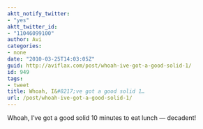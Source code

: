 ```yaml
---
aktt_notify_twitter:
- "yes"
aktt_twitter_id:
- "11046099100"
author: Avi
categories:
- none
date: "2010-03-25T14:03:05Z"
guid: http://aviflax.com/post/whoah-ive-got-a-good-solid-1/
id: 949
tags:
- tweet
title: Whoah, I&#8217;ve got a good solid 1…
url: /post/whoah-ive-got-a-good-solid-1/
---
```

Whoah, I&#8217;ve got a good solid 10 minutes to eat lunch — decadent!